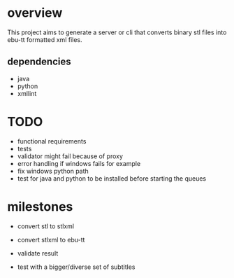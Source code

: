 # overview
This project aims to generate a server or cli that converts binary stl files into ebu-tt formatted xml files.

## dependencies
* java
* python
* xmllint 

# TODO
* functional requirements
* tests
* validator might fail because of proxy
* error handling if windows fails for example
* fix windows python path
* test for java and python to be installed before starting the queues


# milestones
* convert stl to stlxml
     
* convert stlxml to ebu-tt

* validate result

* test with a bigger/diverse set of subtitles

